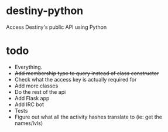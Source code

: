# destiny-python
Access Destiny's public API using Python
 
# todo

- Everything.
- ~~Add membership type to query instead of class constructor~~
- Check what the access key is actually required for
- Add more classes
- Do the rest of the api
- Add Flask app
- Add IRC bot
- Tests
- Figure out what all the activity hashes translate to (ie: get the names/lvls)
